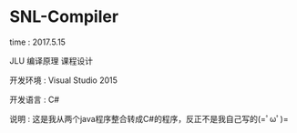 # SNL-Compiler

time : 2017.5.15

JLU 编译原理 课程设计

开发环境 : Visual Studio 2015

开发语言 : C#

说明 : 这是我从两个java程序整合转成C#的程序，反正不是我自己写的(=ﾟωﾟ)=
